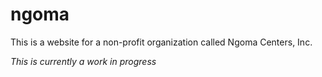 # ngoma

This is a website for a non-profit organization called Ngoma Centers, Inc.

*This is currently a work in progress*
